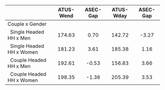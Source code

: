 
|                      |    ATUS-Wend |     ASEC-Gap |    ATUS-Wday |     ASEC-Gap |
| -------------------- | :----------: | :----------: | :----------: | :----------: |
| Couple x Gender      |              |              |              |              |
| &nbsp;&nbsp;Single Headed HH x Men |       174.63 |         0.70 |       142.72 |        -3.27 |
| &nbsp;&nbsp;Single Headed HH x Women |       181.23 |         3.61 |       185.38 |         1.16 |
| &nbsp;&nbsp;Couple Headed HH x Men |       192.61 |        -0.53 |       156.83 |         3.66 |
| &nbsp;&nbsp;Couple Headed HH x Women |       198.35 |        -1.36 |       205.39 |         3.53 |

